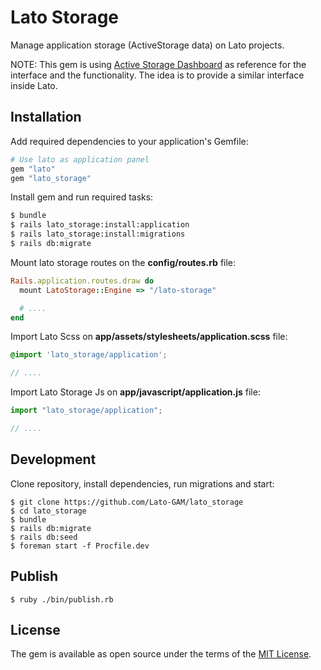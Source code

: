 # Lato Storage
Manage application storage (ActiveStorage data) on Lato projects.

NOTE: This gem is using [Active Storage Dashboard](https://github.com/giovapanasiti/active_storage_dashboard) as reference for the interface and the functionality. The idea is to provide a similar interface inside Lato.

## Installation
Add required dependencies to your application's Gemfile:

```ruby
# Use lato as application panel
gem "lato"
gem "lato_storage"
```

Install gem and run required tasks:

```bash
$ bundle
$ rails lato_storage:install:application
$ rails lato_storage:install:migrations
$ rails db:migrate
```

Mount lato storage routes on the **config/routes.rb** file:

```ruby
Rails.application.routes.draw do
  mount LatoStorage::Engine => "/lato-storage"

  # ....
end
```

Import Lato Scss on **app/assets/stylesheets/application.scss** file:
```scss
@import 'lato_storage/application';

// ....
```

Import Lato Storage Js on **app/javascript/application.js** file:
```js
import "lato_storage/application";

// ....
```

## Development

Clone repository, install dependencies, run migrations and start:

```shell
$ git clone https://github.com/Lato-GAM/lato_storage
$ cd lato_storage
$ bundle
$ rails db:migrate
$ rails db:seed
$ foreman start -f Procfile.dev
```

## Publish

```shell
$ ruby ./bin/publish.rb
```

## License
The gem is available as open source under the terms of the [MIT License](https://opensource.org/licenses/MIT).


